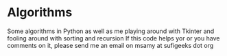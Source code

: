 # Algorithms
Some algorithms in Python as well as me playing around with Tkinter and fooling around with sorting and recursion
If this code helps yor or you have comments on it, please send me an email on msamy at sufigeeks dot org
